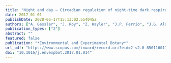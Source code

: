```yaml
---
title: "Night and day – Circadian regulation of night-time dark respiration and light-enhanced dark respiration in plant leaves and canopies"
date: 2017-01-01
publishDate: 2020-05-17T15:13:02.554045Z
authors: ["A. Gessler", "J. Roy", "Z. Kayler", "J.P. Ferrio", "J.G. Alday", "M. Bahn", "J. del Castillo", "S. Devidal", "S. García-Muñoz", "D. Landais", "P. Martín-Gomez", "A. Milcu", "C. Piel", "K. Pirhofer-Walzl", "L. Galiano", "M. Schaub", "M. Haeni", "O. Ravel", "S. Salekin", "D.T. Tissue", "M.G. Tjoelker", "J. Voltas", "G. Hoch", "V. Resco de Dios"]
publication_types: ["2"]
abstract: ""
featured: false
publication: "*Environmental and Experimental Botany*"
url_pdf: "https://www.scopus.com/inward/record.uri?eid=2-s2.0-85011601735&doi=10.1016%2fj.envexpbot.2017.01.014&partnerID=40&md5=f81fcee3d0a430310259df86eca1dae1"
doi: "10.1016/j.envexpbot.2017.01.014"
---
```


